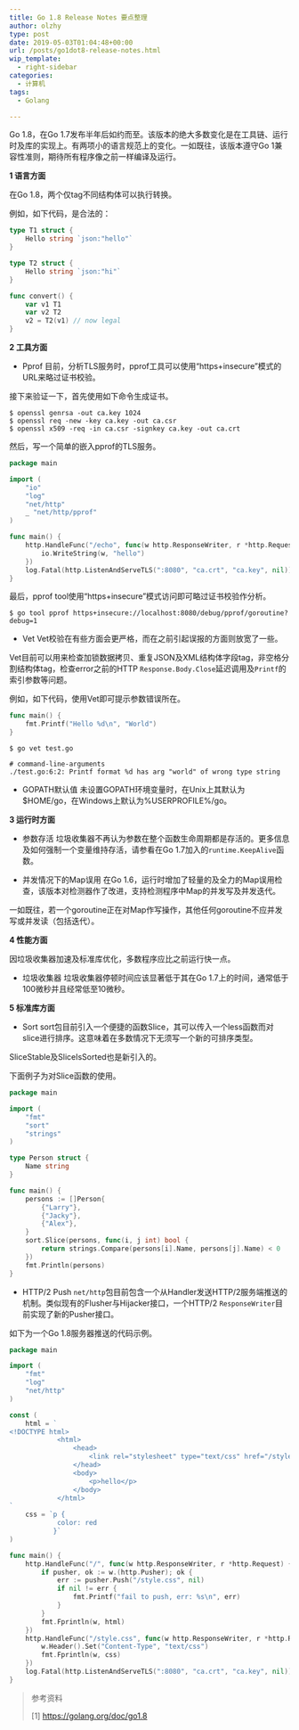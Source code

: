 ```yaml
---
title: Go 1.8 Release Notes 要点整理
author: olzhy
type: post
date: 2019-05-03T01:04:48+00:00
url: /posts/go1dot8-release-notes.html
wip_template:
  - right-sidebar
categories:
  - 计算机
tags:
  - Golang

---
```

Go 1.8，在Go 1.7发布半年后如约而至。该版本的绝大多数变化是在工具链、运行时及库的实现上。有两项小的语言规范上的变化。一如既往，该版本遵守Go 1兼容性准则，期待所有程序像之前一样编译及运行。

**1 语言方面**
  
在Go 1.8，两个仅tag不同结构体可以执行转换。
  
例如，如下代码，是合法的：

```go
type T1 struct {
    Hello string `json:"hello"`
}

type T2 struct {
    Hello string `json:"hi"`
}

func convert() {
    var v1 T1
    var v2 T2
    v2 = T2(v1) // now legal
}
```

**2 工具方面**

  * Pprof
目前，分析TLS服务时，pprof工具可以使用“https+insecure”模式的URL来略过证书校验。
  
接下来验证一下，首先使用如下命令生成证书。

```shell
$ openssl genrsa -out ca.key 1024
$ openssl req -new -key ca.key -out ca.csr
$ openssl x509 -req -in ca.csr -signkey ca.key -out ca.crt
```

然后，写一个简单的嵌入pprof的TLS服务。

```go
package main

import (
    "io"
    "log"
    "net/http"
    _ "net/http/pprof"
)

func main() {
    http.HandleFunc("/echo", func(w http.ResponseWriter, r *http.Request) {
        io.WriteString(w, "hello")
    })
    log.Fatal(http.ListenAndServeTLS(":8080", "ca.crt", "ca.key", nil))
}
```

最后，pprof tool使用“https+insecure”模式访问即可略过证书校验作分析。

```shell
$ go tool pprof https+insecure://localhost:8080/debug/pprof/goroutine?debug=1
```

  * Vet
Vet校验在有些方面会更严格，而在之前引起误报的方面则放宽了一些。
  
Vet目前可以用来检查加锁数据拷贝、重复JSON及XML结构体字段tag，非空格分割结构体tag，检查error之前的HTTP `Response.Body.Close`延迟调用及`Printf`的索引参数等问题。
  
例如，如下代码，使用Vet即可提示参数错误所在。

```go
func main() {
    fmt.Printf("Hello %d\n", "World")
}
```

```
$ go vet test.go

# command-line-arguments
./test.go:6:2: Printf format %d has arg "world" of wrong type string
```

  * GOPATH默认值
未设置GOPATH环境变量时，在Unix上其默认为$HOME/go，在Windows上默认为%USERPROFILE%/go。

**3 运行时方面**

  * 参数存活
垃圾收集器不再认为参数在整个函数生命周期都是存活的。更多信息及如何强制一个变量维持存活，请参看在Go 1.7加入的`runtime.KeepAlive`函数。

  * 并发情况下的Map误用
在Go 1.6，运行时增加了轻量的及全力的Map误用检查，该版本对检测器作了改进，支持检测程序中Map的并发写及并发迭代。
  
一如既往，若一个goroutine正在对Map作写操作，其他任何goroutine不应并发写或并发读（包括迭代）。

**4 性能方面**
  
因垃圾收集器加速及标准库优化，多数程序应比之前运行快一点。

  * 垃圾收集器
垃圾收集器停顿时间应该显著低于其在Go 1.7上的时间，通常低于100微秒并且经常低至10微秒。

**5 标准库方面**

  * Sort
sort包目前引入一个便捷的函数Slice，其可以传入一个less函数而对slice进行排序。这意味着在多数情况下无须写一个新的可排序类型。
  
SliceStable及SliceIsSorted也是新引入的。
  
下面例子为对Slice函数的使用。

```go
package main

import (
    "fmt"
    "sort"
    "strings"
)

type Person struct {
    Name string
}

func main() {
    persons := []Person{
        {"Larry"},
        {"Jacky"},
        {"Alex"},
    }
    sort.Slice(persons, func(i, j int) bool {
        return strings.Compare(persons[i].Name, persons[j].Name) < 0
    })
    fmt.Println(persons)
}
```

  * HTTP/2 Push
`net/http`包目前包含一个从Handler发送HTTP/2服务端推送的机制。类似现有的Flusher与Hijacker接口，一个HTTP/2 `ResponseWriter`目前实现了新的Pusher接口。
  
如下为一个Go 1.8服务器推送的代码示例。

```go
package main

import (
    "fmt"
    "log"
    "net/http"
)

const (
    html = `
<!DOCTYPE html>
            <html>
                <head>
                    <link rel="stylesheet" type="text/css" href="/style.css" />
                </head>
                <body>
                    <p>hello</p>
                </body>
            </html>
`
    css = `p {
            color: red
           }`
)

func main() {
    http.HandleFunc("/", func(w http.ResponseWriter, r *http.Request) {
        if pusher, ok := w.(http.Pusher); ok {
            err := pusher.Push("/style.css", nil)
            if nil != err {
                fmt.Printf("fail to push, err: %s\n", err)
            }
        }
        fmt.Fprintln(w, html)
    })
    http.HandleFunc("/style.css", func(w http.ResponseWriter, r *http.Request) {
        w.Header().Set("Content-Type", "text/css")
        fmt.Fprintln(w, css)
    })
    log.Fatal(http.ListenAndServeTLS(":8080", "ca.crt", "ca.key", nil))
}
```

> 参考资料
>
> [1]&nbsp;<a href="https://golang.org/doc/go1.8" target="blank">https://golang.org/doc/go1.8</a>